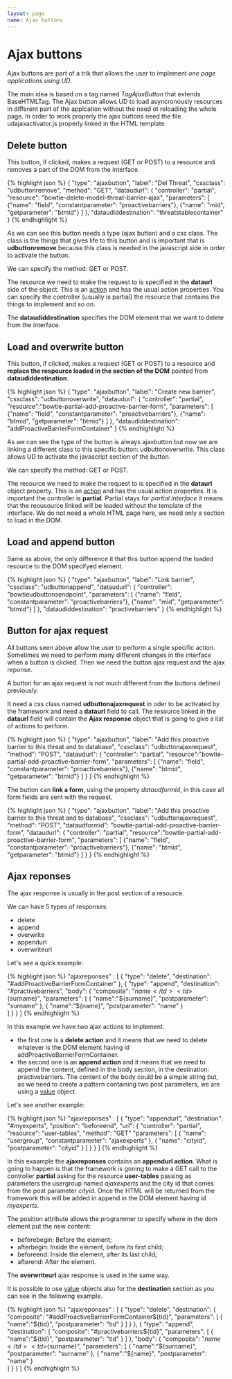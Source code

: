 ```yaml
---
layout: page
name: Ajax buttons
---
```


# Ajax buttons

Ajax buttons are part of a trik that allows the user to implement *one page applications using UD*.

The main idea is based on a tag named *TagAjaxButton* that extends BaseHTMLTag. The Ajax button allows UD to load asyncronously resources  in different part of the applcation without the need ot reloading the whole page. In order to work properly the ajax buttons need the file udajaxactivator.js properly linked in the HTML template.

## Delete button

This button, if clicked, makes a request (GET or POST) to a resource and removes a part of the DOM from the interface.

{% highlight json %}
{
  "type": "ajaxbutton", 
  "label": "Del Threat", 
  "cssclass": "udbuttonremove", 
  "method": "GET",
  "dataudurl": {
    "controller": "partial", 
    "resource": "bowtie-delete-model-threat-barrier-ajax", 
    "parameters": [
      {"name": "field", "constantparameter": "proactivebarriers"},
      {"name": "mid", "getparameter": "btmid"}
    ]
  },
  "dataudiddestination": "threatstablecontainer"
}
{% endhighlight %}

As we can see this button needs a type (ajax button) and a css class. The class is the things that gives life to this button and is important that is **udbuttonremove** because this class is needed in the javascript side in order to activate the button.

We can specify the method: GET or POST.

The resource we need to make the request to is specified in the **dataurl** side of the object. This is an <a href="{{site.baseurl}}/baseresources/actions">action</a> and has the  usual action properties. You can specify the controller (usually is partial) the resource that contains the things to implement and so on.

The **dataudiddestination** specifies the DOM element that we want to delete from the interface. 


## Load and overwrite button

This button, if clicked, makes a request (GET or POST) to a resource and **replace the respource loaded in the section of the DOM** pointed from **dataudiddestination**.

{% highlight json %}
{
  "type": "ajaxbutton",
  "label": "Create new barrier",
  "cssclass": "udbuttonoverwrite",
  "dataudurl": {
    "controller": "partial",
    "resource":"bowtie-partial-add-proactive-barrier-form",
    "parameters": [
      {"name": "field", "constantparameter": "proactivebarriers"},
      {"name": "btmid", "getparameter": "btmid"}
    ]
  },
  "dataudiddestination": "addProactiveBarrierFormContainer"
}
{% endhighlight %}

As we can see the type of the button is always ajaxbutton but now we are linking a different class to this specific button: udbuttonoverwrite.
This class allows UD to activate the javascript section of the button.

We can specify the method: GET or POST.

The resource we need to make the request to is specified in the **dataurl** object property. This is an <a href="{{site.baseurl}}/baseresources/action">action</a> and has the usual action properties. It is important the controller is **partial**. Partial stays for *partial interface* it means that the reousource linked will be loaded without the template of the interface. We do not need a whole HTML page here, we need only a section to load in the DOM.

## Load and append  button

Same as above, the only difference it that this button append the loaded resource to the DOM specifyed element.

{% highlight json %}
{ 
  "type": "ajaxbutton", 
  "label": "Link barrier", 
  "cssclass": "udbuttonappend",
  "dataudurl": { 
    "controller": "bowtieudbuttonsendpoint",
    "parameters": [
      {"name": "field", "constantparameter": "proactivebarriers"},
      {"name": "mid", "getparameter": "btmid"}
    ]
  },
  "dataudiddestination": "practivebarriers"
}
{% endhighlight %}

## Button for ajax request

All buttons seen above allow the user to perform a single specific action. Sometimes we need to perform many different changes in the interface when a button is clicked. Then we need the button ajax request and the ajax reponse.

A button for an ajax request is not much different from the buttons defined previously.

It need a css class named **udbuttonajaxrequest** in oder to be activated by the framework and need a **dataurl** field to call. The resource linked in the **dataurl** field will contain the **Ajax response** object that is going to give a list of actions to perform.

{% highlight json %}
{
  "type": "ajaxbutton",
  "label": "Add this proactive barrier to this threat and to database",
  "cssclass": "udbuttonajaxrequest",
  "method": "POST",
  "dataudurl": {
    "controller": "partial",
    "resource":"bowtie-partial-add-proactive-barrier-form",
    "parameters": [
      {"name": "field", "constantparameter": "proactivebarriers"},
      {"name": "btmid", "getparameter": "btmid"}
    ]
  }
}
{% endhighlight %}

The button can **link a form**, using the property *dataudformid*, in this case all form fields are sent with the request.

{% highlight json %}
{
  "type": "ajaxbutton",
  "label": "Add this proactive barrier to this threat and to database",
  "cssclass": "udbuttonajaxrequest",
  "method": "POST",
  "dataudformid": "bowtie-partial-add-proactive-barrier-form",
  "dataudurl": {
    "controller": "partial",
    "resource":"bowtie-partial-add-proactive-barrier-form",
    "parameters": [
      {"name": "field", "constantparameter": "proactivebarriers"},
      {"name": "btmid", "getparameter": "btmid"}
    ]
  }
}
{% endhighlight %}

## Ajax  reponses

The ajax response is usually in the post section of a resource.

We can have 5 types of responses:

* delete
* append
* overwrite
* appendurl
* overwriteurl

Let's see a quick example:

{% highlight json %}
"ajaxreponses" : [
  { 
    "type": "delete", 
    "destination": "#addProactiveBarrierFormContainer"
  },
  { 
    "type": "append",
    "destination": "#practivebarriers",
    "body": { 
      "composite": "<tr><td>${name}</td><td>${surname}</td></tr>",
      "parameters": [ 
        { "name":"${surname}", "postparameter": "surname" },
        { "name":"${name}", "postparameter": "name" }  
      ] 
    }
  }
]
{% endhighlight %}

In this example we have two ajax actions to implement.

* the first one is a **delete action** and it means that we need to delete whatever is the DOM element having id addProactiveBarrierFormContainer.
* the second one is an **append action** and it means that we need to append the content, defined in the body section, in the destination: practivebarriers. The content of the body could be a simple string but, as we need to create a pattern containing two post parameters, we are using a <a href="{{site.baseurl}}/baseresources/value">value</a> object.

Let's see another example:

{% highlight json %}
"ajaxreponses" : [
  { 
    "type": "appendurl",
    "destination": "#myexperts",
	"position": "beforeend",
    "url": { 
      "controller": "partial", 
      "resource": "user-tables", 
      "method": "GET"
      "parameters": [
        { "name": "usergroup", "constantparameter": "ajaxexperts" },
        { "name": "cityid", "postparameter": "cityid" }
      ] 
    }
  }
]
{% endhighlight %}

In this exaample the **ajaxreponses** contains an **appendurl action**. What is going to happen is that the framework is goning to make a GET call to the controller **partial** asking for the resource **user-tables** passing as parameters the usergroup named *ajaxexperts* and the city id that comes from the post parameter *cityid*. Once the HTML will be returned from the framework this will be added in append in the DOM element having id *myexperts*.

The position attribute allows the programmer to specify where in the dom element put the new content: 

* beforebegin: Before the element;
* afterbegin: Inside the element, before its first child;
* beforeend: Inside the element, after its last child;
* afterend: After the element.

The **overwriteurl** ajax response is used in the same way.

It is possible to use <a href="{{site.baseurl}}/baseresources/value">value</a> objects also for the **destination** section as you can see in the following example.

{% highlight json %}
"ajaxreponses" : [
  { 
    "type": "delete", 
    "destination": {
      "composite":  "#addProactiveBarrierFormContainer${tid}", 
      "parameters": [ 
        { "name":"${tid}", "postparameter": "tid"  } 
      ] 
    }
  },
  { 
    "type": "append",
    "destination": { 
      "composite": "#practivebarriers${tid}", 
      "parameters": [ { "name":"${tid}", "postparameter": "tid"  } ] 
    },
    "body": { 
      "composite": "<tr><td>${name}</td><td>${surname}</td></tr>",
      "parameters": [ 
        { "name":"${surname}", "postparameter": "surname" },
        { "name":"${name}", "postparameter": "name" }  
      ]
    }
  }
]
{% endhighlight %}
